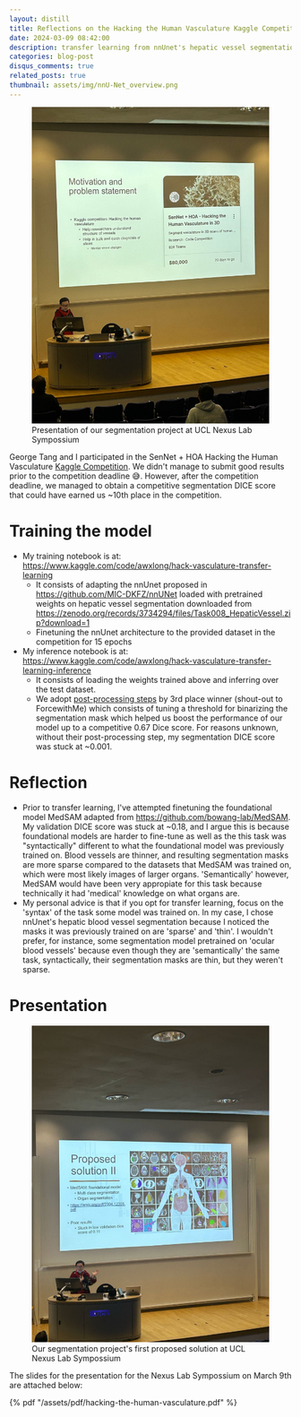 ```yaml
---
layout: distill
title: Reflections on the Hacking the Human Vasculature Kaggle Competition
date: 2024-03-09 08:42:00
description: transfer learning from nnUnet's hepatic vessel segmentation to renal vessel segmentation
categories: blog-post
disqus_comments: true
related_posts: true
thumbnail: assets/img/nnU-Net_overview.png
---
```


<figure>
  <img src="/assets/img/nexus_1.jpeg" alt="Sorry. Image couldn't load." width="auto" height="auto">
  <figcaption id="cell-embedder">Presentation of our segmentation project at UCL Nexus Lab Sympossium </figcaption>
</figure>


George Tang and I participated in the SenNet + HOA Hacking the Human Vasculature [Kaggle Competition](https://www.kaggle.com/competitions/blood-vessel-segmentation). We didn't manage to submit good results prior to the competition deadline 😅. However, after the competition deadline, we managed to obtain a competitive segmentation DICE score that could have earned us ~10th place in the competition. 


# Training the model
- My training notebook is at: https://www.kaggle.com/code/awxlong/hack-vasculature-transfer-learning
    - It consists of adapting the nnUnet proposed in https://github.com/MIC-DKFZ/nnUNet loaded with pretrained weights on hepatic vessel segmentation downloaded from https://zenodo.org/records/3734294/files/Task008_HepaticVessel.zip?download=1
    - Finetuning the nnUnet architecture to the provided dataset in the competition for 15 epochs
- My inference notebook is at: https://www.kaggle.com/code/awxlong/hack-vasculature-transfer-learning-inference
    - It consists of loading the weights trained above and inferring over the test dataset.
    - We adopt [post-processing steps](https://www.kaggle.com/competitions/blood-vessel-segmentation/discussion/475074) by 3rd place winner (shout-out to ForcewithMe) which consists of tuning a threshold for binarizing the segmentation mask which helped us boost the performance of our model up to a competitive 0.67 Dice score. For reasons unknown, without their post-processing step, my segmentation DICE score was stuck at ~0.001.

# Reflection

- Prior to transfer learning, I've attempted finetuning the foundational model MedSAM adapted from https://github.com/bowang-lab/MedSAM. My validation DICE score was stuck at ~0.18, and I argue this is because foundational models are harder to fine-tune as well as the this task was "syntactically" different to what the foundational model was previously trained on. Blood vessels are thinner, and resulting segmentation masks are more sparse compared to the datasets that MedSAM was trained on, which were most likely images of larger organs. 'Semantically' however, MedSAM would have been very appropiate for this task because technically it had 'medical' knowledge on what organs are. 
- My personal advice is that if you opt for transfer learning, focus on the 'syntax' of the task some model was trained on. In my case, I chose nnUnet's hepatic blood vessel segmentation because I noticed the masks it was previously trained on are 'sparse' and 'thin'. I wouldn't prefer, for instance, some segmentation model pretrained on 'ocular blood vessels' because even though they are 'semantically' the same task, syntactically, their segmentation masks are thin, but they weren't sparse.  


# Presentation

<figure>
  <img src="/assets/img/nexus_2.jpeg" alt="Sorry. Image couldn't load." width="auto" height="auto">
  <figcaption id="cell-embedder">Our segmentation project's first proposed solution at UCL Nexus Lab Sympossium </figcaption>
</figure>

The slides for the presentation for the Nexus Lab Sympossium on March 9th are attached below:

{% pdf "/assets/pdf/hacking-the-human-vasculature.pdf" %}
